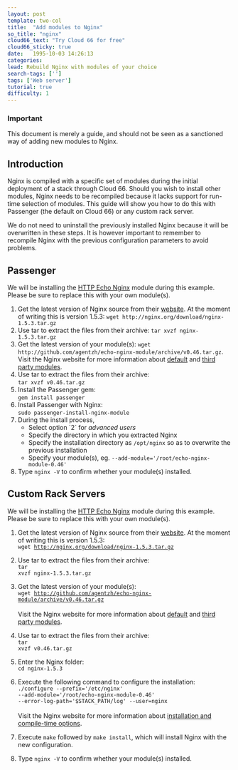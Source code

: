 ```yaml
---
layout: post
template: two-col
title:  "Add modules to Nginx"
so_title: "nginx"
cloud66_text: "Try Cloud 66 for free"
cloud66_sticky: true
date:   1995-10-03 14:26:13
categories: 
lead: Rebuild Nginx with modules of your choice
search-tags: ['']
tags: ['Web server']
tutorial: true
difficulty: 1
---
```



<div class="notice notice-standalone">
    <h3>Important</h3>
    <p>This document is merely a guide, and should not be seen as a sanctioned way of adding new modules to Nginx.</p>
</div>

## Introduction
Nginx is compiled with a specific set of modules during the initial deployment of a stack through Cloud 66. Should you wish to install other modules,
Nginx needs to be recompiled because it lacks support for run-time selection of modules. This guide will show you how to do this with Passenger (the default on Cloud 66) or any custom rack server.

We do not need to uninstall the previously installed Nginx because it will be overwritten in these steps. It is however
important to remember to recompile Nginx with the previous configuration parameters to avoid problems.

## Passenger

We will be installing the <a href="http://wiki.nginx.org/HttpEchoModule" target="_blank">HTTP Echo Nginx</a> module during this example. Please be sure to replace this with your own module(s).

<ol class="article-list">
<li>Get the latest version of Nginx source from their <a href="http://nginx.org/en/download.html" target="_blank">website</a>. At the moment of writing this is version 1.5.3: <code>wget http://nginx.org/download/nginx-1.5.3.tar.gz</code></li>
<li>Use tar to extract the files from their archive: <code>tar xvzf nginx-1.5.3.tar.gz</code></li>
<li>Get the latest version of your module(s): <code>wget http://github.com/agentzh/echo-nginx-module/archive/v0.46.tar.gz</code>. Visit the Nginx website for more information about <a href="http://wiki.nginx.org/Modules" target="_blank">default</a> and <a href="http://wiki.nginx.org/3rdPartyModules" target="_blank">third party modules</a>.</li>
<li>Use tar to extract the files from their archive:<br><code>tar xvzf v0.46.tar.gz</code></li>
<li>Install the Passenger gem:<br><code>gem install passenger</code></li>
<li>Install Passenger with Nginx:<br><code>sudo passenger-install-nginx-module</code></li>
<li>During the install process,
	<ul>
        <li>Select option `2` for <i>advanced users</i></li>
        <li>Specify the directory in which you extracted Nginx</li>
        <li>Specify the installation directory as <code>/opt/nginx</code> so as to overwrite the previous installation</li>
        <li>Specify your module(s), eg. <code>--add-module='/root/echo-nginx-module-0.46'</code></li>
    </ul>
<li>Type <code>nginx -V</code> to confirm whether your module(s) installed.</li>
</ol>


<h2>Custom Rack Servers</h2>

We will be installing the <a href="http://wiki.nginx.org/HttpEchoModule" target="_blank">HTTP Echo Nginx</a> module during this example. Please be sure to replace this with your own module(s).

1. Get the latest version of Nginx source from their <a href="http://nginx.org/en/download.html" target="_blank">website</a>. At the moment of writing this is version 1.5.3:<br><code>wget http://nginx.org/download/nginx-1.5.3.tar.gz</code>

2. Use tar to extract the files from their archive:<br><code>tar xvzf nginx-1.5.3.tar.gz</code>

3. Get the latest version of your module(s):<br><code>wget http://github.com/agentzh/echo-nginx-module/archive/v0.46.tar.gz</code><br><br>Visit the Nginx website for more information about <a href="http://wiki.nginx.org/Modules" target="_blank">default</a> and <a href="http://wiki.nginx.org/3rdPartyModules" target="_blank">third party modules</a>.

4. Use tar to extract the files from their archive:<br><code>tar xvzf v0.46.tar.gz</code>

5. Enter the Nginx folder:<br><code>cd nginx-1.5.3</code>

6. Execute the following command to configure the installation:<br><code>./configure --prefix='/etc/nginx' --add-module='/root/echo-nginx-module-0.46' --error-log-path='$STACK&#95;PATH/log' --user=nginx</code><br><br>Visit the Nginx website for more information about <a href="http://wiki.nginx.org/InstallOptions" target="_blank">installation and compile-time options</a>.

7. Execute `make` followed by `make install`, which will install Nginx with the new configuration.

8. Type <code>nginx -V</code> to confirm whether your module(s) installed.
